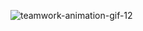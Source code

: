 ![teamwork-animation-gif-12](https://user-images.githubusercontent.com/110778334/198285737-85d73daf-b786-4dfb-9687-e6753a4bb5e4.gif)
